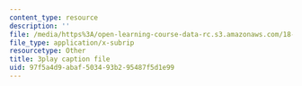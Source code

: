 ```yaml
---
content_type: resource
description: ''
file: /media/https%3A/open-learning-course-data-rc.s3.amazonaws.com/18-06sc-linear-algebra-fall-2011/97f5a4d9abaf503493b295487f5d1e99_J7DzL2_Na80.vtt
file_type: application/x-subrip
resourcetype: Other
title: 3play caption file
uid: 97f5a4d9-abaf-5034-93b2-95487f5d1e99
---
```

